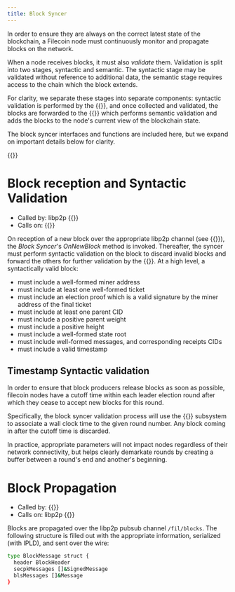 ```yaml
---
title: Block Syncer
---
```

In order to ensure they are always on the correct latest state of the blockchain,
a Filecoin node must continuously monitor and propagate blocks on the network.

When a node receives blocks, it must also _validate_ them.
Validation is split into two stages, syntactic and semantic.
The syntactic stage may be validated without reference to additional data, the semantic stage requires access to the chain which the block extends.

For clarity, we separate these stages into separate components:
syntactic validation is performed by the {{<sref block_syncer>}},
and once collected and validated, the blocks are forwarded
to the {{<sref chain_manager>}} which performs semantic validation and adds the blocks to the node's current view of the blockchain state.

The block syncer interfaces and functions are included here, but we expand on important details below for clarity.

{{<goFile BlockSyncer>}}

# Block reception and Syntactic Validation

- Called by: libp2p {{<sref block_sync>}}
- Calls on: {{<sref chain_manager>}} 

On reception of a new block over the appropriate libp2p channel (see {{<sref gossib_sub>}}), the _Block Syncer_'s _OnNewBlock_ method is invoked. Thereafter, the syncer must perform syntactic validation on the block to discard invalid blocks and forward the others for further validation by the {{<sref chain_manager>}}. At a high level, a syntactically valid block:

- must include a well-formed miner address
- must include at least one well-formed ticket
- must include an election proof which is a valid signature by the miner address of the final ticket
- must include at least one parent CID
- must include a positive parent weight
- must include a positive height
- must include a well-formed state root
- must include well-formed messages, and corresponding receipts CIDs
- must include a valid timestamp

## Timestamp Syntactic validation

In order to ensure that block producers release blocks as soon as possible, filecoin nodes have a cutoff time within each leader election round after which they cease to accept new blocks for this round.

Specifically, the block syncer validation process will use the {{<sref clock>}} subsystem to associate a wall clock time to the given round number. Any block coming in after the cutoff time is discarded.

In practice, appropriate parameters will not impact nodes regardless of their network connectivity, but helps clearly demarkate rounds by creating a buffer between a round's end and another's beginning.

# Block Propagation

- Called by: {{<sref chain_producer>}}
- Calls on: libp2p {{<sref block_sync>}}

Blocks are propagated over the libp2p pubsub channel `/fil/blocks`. The following structure is filled out with the appropriate information, serialized (with IPLD), and sent over the wire:

```sh
type BlockMessage struct {
  header BlockHeader
  secpkMessages []&SignedMessage
  blsMessages []&Message
}
```